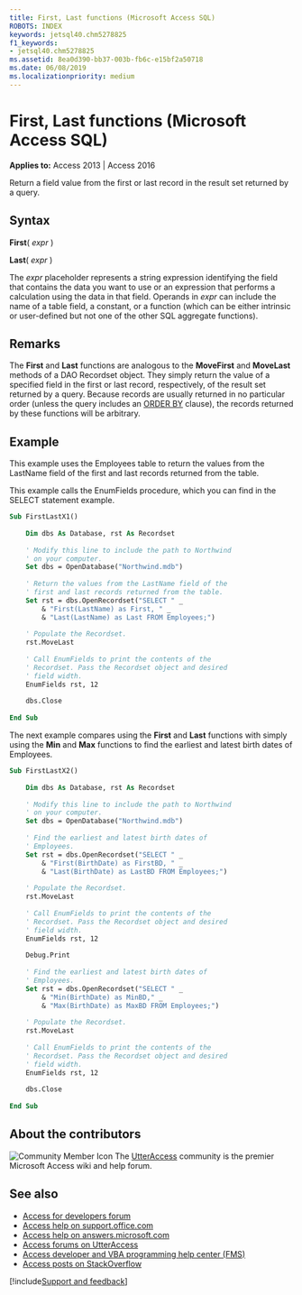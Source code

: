 ```yaml
---
title: First, Last functions (Microsoft Access SQL)
ROBOTS: INDEX
keywords: jetsql40.chm5278825
f1_keywords:
- jetsql40.chm5278825
ms.assetid: 8ea0d390-bb37-003b-fb6c-e15bf2a50718
ms.date: 06/08/2019
ms.localizationpriority: medium
---
```



# First, Last functions (Microsoft Access SQL)

**Applies to:** Access 2013 | Access 2016

Return a field value from the first or last record in the result set returned by a query.

## Syntax

**First**( _expr_ )

**Last**( _expr_ )

The  _expr_ placeholder represents a string expression identifying the field that contains the data you want to use or an expression that performs a calculation using the data in that field. Operands in _expr_ can include the name of a table field, a constant, or a function (which can be either intrinsic or user-defined but not one of the other SQL aggregate functions).


## Remarks

The **First** and **Last** functions are analogous to the **MoveFirst** and **MoveLast** methods of a DAO Recordset object. They simply return the value of a specified field in the first or last record, respectively, of the result set returned by a query. Because records are usually returned in no particular order (unless the query includes an [ORDER BY](../Structured-Query-Language/order-by-clause-microsoft-access-sql.md) clause), the records returned by these functions will be arbitrary.
    

## Example

This example uses the Employees table to return the values from the LastName field of the first and last records returned from the table.

This example calls the EnumFields procedure, which you can find in the SELECT statement example.

```vb
Sub FirstLastX1() 
 
    Dim dbs As Database, rst As Recordset 
 
    ' Modify this line to include the path to Northwind 
    ' on your computer. 
    Set dbs = OpenDatabase("Northwind.mdb") 
     
    ' Return the values from the LastName field of the  
    ' first and last records returned from the table. 
    Set rst = dbs.OpenRecordset("SELECT " _ 
        & "First(LastName) as First, " _ 
        & "Last(LastName) as Last FROM Employees;") 
     
    ' Populate the Recordset. 
    rst.MoveLast 
     
    ' Call EnumFields to print the contents of the  
    ' Recordset. Pass the Recordset object and desired 
    ' field width. 
    EnumFields rst, 12 
 
    dbs.Close 
 
End Sub 

```

The next example compares using the **First** and **Last** functions with simply using the **Min** and **Max** functions to find the earliest and latest birth dates of Employees.

```vb
Sub FirstLastX2() 
 
    Dim dbs As Database, rst As Recordset 
 
    ' Modify this line to include the path to Northwind 
    ' on your computer. 
    Set dbs = OpenDatabase("Northwind.mdb") 
     
    ' Find the earliest and latest birth dates of 
    ' Employees. 
    Set rst = dbs.OpenRecordset("SELECT " _ 
        & "First(BirthDate) as FirstBD, " _ 
        & "Last(BirthDate) as LastBD FROM Employees;") 
     
    ' Populate the Recordset. 
    rst.MoveLast 
     
    ' Call EnumFields to print the contents of the  
    ' Recordset. Pass the Recordset object and desired 
    ' field width. 
    EnumFields rst, 12 
     
    Debug.Print 
 
    ' Find the earliest and latest birth dates of 
    ' Employees. 
    Set rst = dbs.OpenRecordset("SELECT " _ 
        & "Min(BirthDate) as MinBD," _ 
        & "Max(BirthDate) as MaxBD FROM Employees;") 
     
    ' Populate the Recordset. 
    rst.MoveLast 
     
    ' Call EnumFields to print the contents of the  
    ' Recordset. Pass the Recordset object and desired 
    ' field width. 
    EnumFields rst, 12 
 
    dbs.Close 
 
End Sub 

```

<a name="AboutContributors"> </a>

## About the contributors

![Community Member Icon](../../../images/8b9774c4-6c97-470e-b3a2-56d8f786444c.png) The [UtterAccess](https://www.utteraccess.com) community is the premier Microsoft Access wiki and help forum.  

## See also

- [Access for developers forum](https://social.msdn.microsoft.com/Forums/office/home?forum=accessdev)
- [Access help on support.office.com](https://support.office.com/search/results?query=Access)
- [Access help on answers.microsoft.com](https://answers.microsoft.com/)
- [Access forums on UtterAccess](https://www.utteraccess.com/forum/index.php?act=idx)
- [Access developer and VBA programming help center (FMS)](https://www.fmsinc.com/MicrosoftAccess/developer/)
- [Access posts on StackOverflow](https://stackoverflow.com/questions/tagged/ms-access)

[!include[Support and feedback](~/includes/feedback-boilerplate.md)]